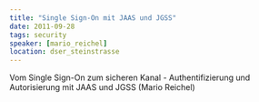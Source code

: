 ```yaml
---
title: "Single Sign-On mit JAAS und JGSS"
date: 2011-09-28
tags: security
speaker: [mario_reichel]
location: dser_steinstrasse
---
```


Vom Single Sign-On zum sicheren Kanal - Authentifizierung und Autorisierung mit JAAS und JGSS (Mario Reichel)
